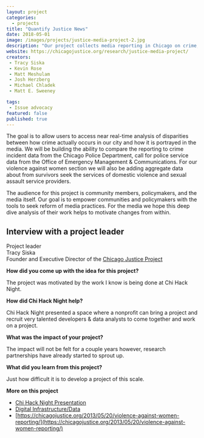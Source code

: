 ```yaml
---
layout: project
categories: 
  - projects
title: "Quantify Justice News"
date: 2018-05-01
image: /images/projects/justice-media-project-2.jpg
description: "Our project collects media reporting in Chicago on crime, violence and justice issues through scraping of the websites of the Chicago media. We use algorithms we trained to categorize the type of crime covered in the article as well as extract ego-location data and tag each article with a location. This is a project we started internally in 2011 before bringing to Chi Hack Night in late 2016."
website: https://chicagojustice.org/research/justice-media-project/ 
creators: 
 - Tracy Siska
 - Kevin Rose
 - Matt Meshulam
 - Josh Herzberg 
 - Michael Chladek
 - Matt E. Sweeney

tags:
 - Issue advocacy
featured: false
published: true
---
```


The goal is to allow users to access near real-time analysis of disparities between how crime actually occurs in our city and how it is portrayed in the media. We will be building the ability to compare the reporting to crime incident data from the Chicago Police Department, call for police service data from the Office of Emergency Management & Communications. For our violence against women section we will also be adding aggregate data about from survivors seek the services of domestic violence and sexual assault service providers. 

The audience for this project is community members, policymakers, and the media itself. Our goal is to empower communities and policymakers with the tools to seek reform of media practices. For the media we hope this deep dive analysis of their work helps to motivate changes from within.

<h2>Interview with a project leader</h2>

<p>
Project leader<br />
Tracy Siska<br />
Founder and Executive Director of the <a href="https://chicagojustice.org">Chicago Justice Project</a>
</p>

<div class='clearfix'></div>

**How did you come up with the idea for this project?**

The project was motivated by the work I know is being done at Chi Hack Night. 

**How did Chi Hack Night help?**

Chi Hack Night presented a space where a nonprofit can bring a project and recruit very talented developers & data analysts to come together and work on a project. 

**What was the impact of your project?**

The impact will not be felt for a couple years however, research partnerships have already started to sprout up.

**What did you learn from this project?**

Just how difficult it is to develop a project of this scale.

**More on this project**

* [Chi Hack Night Presentation](https://chihacknight.org/events/2018/05/01/the-justice-media-project.html)
* [Digital Infrastructure/Data](http://data.chicagojustice.org/)
* [https://chicagojustice.org/2013/05/20/violence-against-women-reporting/](https://chicagojustice.org/2013/05/20/violence-against-women-reporting/)